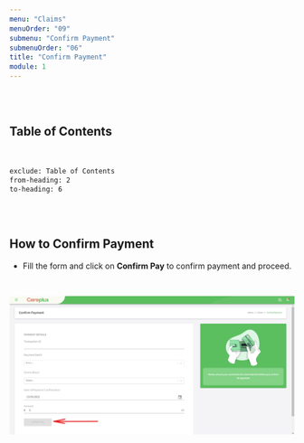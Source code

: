 ```yaml
---
menu: "Claims"
menuOrder: "09"
submenu: "Confirm Payment"
submenuOrder: "06"
title: "Confirm Payment"
module: 1
---
```


<br />
<br />

## Table of Contents

<br />

```toc
exclude: Table of Contents
from-heading: 2
to-heading: 6
```

<br />
<br />

## How to Confirm Payment

- Fill the form and click on **Confirm Pay** to confirm payment and proceed.

<br />

![Careplus Confirm Payment](images/CareplusConfirmPayment.png "Confirm Payment")

<br>
